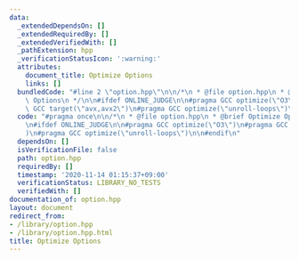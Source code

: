 ```yaml
---
data:
  _extendedDependsOn: []
  _extendedRequiredBy: []
  _extendedVerifiedWith: []
  _pathExtension: hpp
  _verificationStatusIcon: ':warning:'
  attributes:
    document_title: Optimize Options
    links: []
  bundledCode: "#line 2 \"option.hpp\"\n\n/*\n * @file option.hpp\n * @brief Optimize\
    \ Options\n */\n\n#ifdef ONLINE_JUDGE\n\n#pragma GCC optimize(\"O3\")\n#pragma\
    \ GCC target(\"avx,avx2\")\n#pragma GCC optimize(\"unroll-loops\")\n\n#endif\n"
  code: "#pragma once\n\n/*\n * @file option.hpp\n * @brief Optimize Options\n */\n\
    \n#ifdef ONLINE_JUDGE\n\n#pragma GCC optimize(\"O3\")\n#pragma GCC target(\"avx,avx2\"\
    )\n#pragma GCC optimize(\"unroll-loops\")\n\n#endif\n"
  dependsOn: []
  isVerificationFile: false
  path: option.hpp
  requiredBy: []
  timestamp: '2020-11-14 01:15:37+09:00'
  verificationStatus: LIBRARY_NO_TESTS
  verifiedWith: []
documentation_of: option.hpp
layout: document
redirect_from:
- /library/option.hpp
- /library/option.hpp.html
title: Optimize Options
---
```

